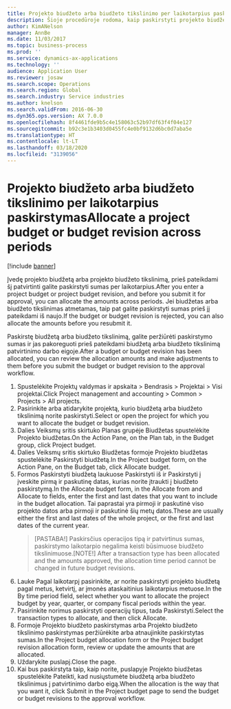 ```yaml
---
title: Projekto biudžeto arba biudžeto tikslinimo per laikotarpius paskirstymas
description: Šioje procedūroje rodoma, kaip paskirstyti projekto biudžeto sumas per laikotarpius.
author: KimANelson
manager: AnnBe
ms.date: 11/03/2017
ms.topic: business-process
ms.prod: ''
ms.service: dynamics-ax-applications
ms.technology: ''
audience: Application User
ms.reviewer: josaw
ms.search.scope: Operations
ms.search.region: Global
ms.search.industry: Service industries
ms.author: knelson
ms.search.validFrom: 2016-06-30
ms.dyn365.ops.version: AX 7.0.0
ms.openlocfilehash: 8f4461fde9b5c4e158063c52b97df63f4f04e127
ms.sourcegitcommit: b92c3e1b3403d0455fc4e0bf9132d6bc0d7aba5e
ms.translationtype: HT
ms.contentlocale: lt-LT
ms.lasthandoff: 03/18/2020
ms.locfileid: "3139056"
---
```

# <a name="allocate-a-project-budget-or-budget-revision-across-periods"></a><span data-ttu-id="a26b4-103">Projekto biudžeto arba biudžeto tikslinimo per laikotarpius paskirstymas</span><span class="sxs-lookup"><span data-stu-id="a26b4-103">Allocate a project budget or budget revision across periods</span></span>

[!include [banner](../../includes/banner.md)]

<span data-ttu-id="a26b4-104"> Įvedę projekto biudžetą arba projekto biudžeto tikslinimą, prieš pateikdami šį patvirtinti galite paskirstyti sumas per laikotarpius.</span><span class="sxs-lookup"><span data-stu-id="a26b4-104">After you enter a project budget or project budget revision, and before you submit it for approval, you can allocate the amounts across periods.</span></span> <span data-ttu-id="a26b4-105">Jei biudžetas arba biudžeto tikslinimas atmetamas, taip pat galite paskirstyti sumas prieš jį pateikdami iš naujo.</span><span class="sxs-lookup"><span data-stu-id="a26b4-105">If the budget or budget revision is rejected, you can also allocate the amounts before you resubmit it.</span></span> 

<span data-ttu-id="a26b4-106">Paskirstę biudžetą arba biudžeto tikslinimą, galite peržiūrėti paskirstymo sumas ir jas pakoreguoti prieš pateikdami biudžetą arba biudžeto tikslinimą patvirtinimo darbo eigoje.</span><span class="sxs-lookup"><span data-stu-id="a26b4-106">After a budget or budget revision has been allocated, you can review the allocation amounts and make adjustments to them before you submit the budget or budget revision to the approval workflow.</span></span> 

1. <span data-ttu-id="a26b4-107">Spustelėkite Projektų valdymas ir apskaita > Bendrasis > Projektai > Visi projektai.</span><span class="sxs-lookup"><span data-stu-id="a26b4-107">Click Project management and accounting > Common > Projects > All projects.</span></span> 
2. <span data-ttu-id="a26b4-108">Pasirinkite arba atidarykite projektą, kurio biudžetą arba biudžeto tikslinimą norite paskirstyti.</span><span class="sxs-lookup"><span data-stu-id="a26b4-108">Select or open the project for which you want to allocate the budget or budget revision.</span></span> 
3. <span data-ttu-id="a26b4-109">Dalies Veiksmų sritis skirtuko Planas grupėje Biudžetas spustelėkite Projekto biudžetas.</span><span class="sxs-lookup"><span data-stu-id="a26b4-109">On the Action Pane, on the Plan tab, in the Budget group, click Project budget.</span></span> 
4. <span data-ttu-id="a26b4-110">Dalies Veiksmų sritis skirtuko Biudžetas formoje Projekto biudžetas spustelėkite Paskirstyti biudžetą.</span><span class="sxs-lookup"><span data-stu-id="a26b4-110">In the Project budget form, on the Action Pane, on the Budget tab, click Allocate budget.</span></span> 
5. <span data-ttu-id="a26b4-111">Formos Paskirstyti biudžetą laukuose Paskirstyti iš ir Paskirstyti į įveskite pirmą ir paskutinę datas, kurias norite įtraukti į biudžeto paskirstymą.</span><span class="sxs-lookup"><span data-stu-id="a26b4-111">In the Allocate budget form, in the Allocate from and Allocate to fields, enter the first and last dates that you want to include in the budget allocation.</span></span> <span data-ttu-id="a26b4-112">Tai paprastai yra pirmoji ir paskutinė viso projekto datos arba pirmoji ir paskutinė šių metų datos.</span><span class="sxs-lookup"><span data-stu-id="a26b4-112">These are usually either the first and last dates of the whole project, or the first and last dates of the current year.</span></span>  
   > <span data-ttu-id="a26b4-113">[PASTABA!] Paskirsčius operacijos tipą ir patvirtinus sumas, paskirstymo laikotarpio negalima keisti būsimuose biudžeto tikslinimuose.</span><span class="sxs-lookup"><span data-stu-id="a26b4-113">[NOTE!] After a transaction type has been allocated and the amounts approved, the allocation time period cannot be changed in future budget revisions.</span></span> 
6. <span data-ttu-id="a26b4-114">Lauke Pagal laikotarpį pasirinkite, ar norite paskirstyti projekto biudžetą pagal metus, ketvirtį, ar įmonės ataskaitinius laikotarpius metuose.</span><span class="sxs-lookup"><span data-stu-id="a26b4-114">In the By time period field, select whether you want to allocate the project budget by year, quarter, or company fiscal periods within the year.</span></span>
7. <span data-ttu-id="a26b4-115">Pasirinkite norimus paskirstyti operacijų tipus, tada Paskirstyti.</span><span class="sxs-lookup"><span data-stu-id="a26b4-115">Select the transaction types to allocate, and then click Allocate.</span></span> 
8. <span data-ttu-id="a26b4-116">Formoje Projekto biudžeto paskirstymas arba Projekto biudžeto tikslinimo paskirstymas peržiūrėkite arba atnaujinkite paskirstytas sumas.</span><span class="sxs-lookup"><span data-stu-id="a26b4-116">In the Project budget allocation form or the Project budget revision allocation form, review or update the amounts that are allocated.</span></span> 
9. <span data-ttu-id="a26b4-117">Uždarykite puslapį.</span><span class="sxs-lookup"><span data-stu-id="a26b4-117">Close the page.</span></span>
10. <span data-ttu-id="a26b4-118">Kai bus paskirstyta taip, kaip norite, puslapyje Projekto biudžetas spustelėkite Pateikti, kad nusiųstumėte biudžetą arba biudžeto tikslinimus į patvirtinimo darbo eigą.</span><span class="sxs-lookup"><span data-stu-id="a26b4-118">When the allocation is the way that you want it, click Submit in the Project budget page to send the budget or budget revisions to the approval workflow.</span></span>  


